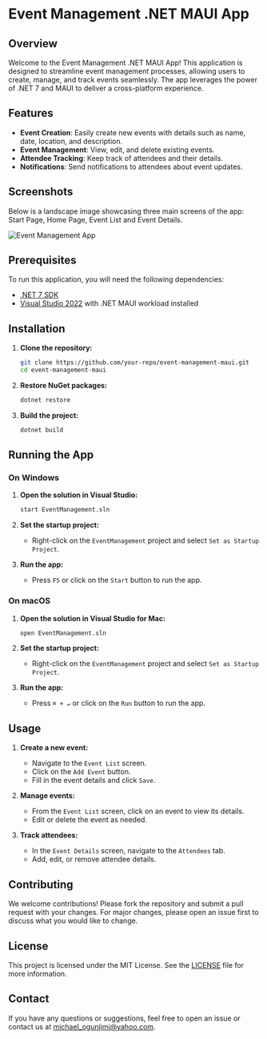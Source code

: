 # Event Management .NET MAUI App

## Overview

Welcome to the Event Management .NET MAUI App! This application is designed to streamline event management processes, allowing users to create, manage, and track events seamlessly. The app leverages the power of .NET 7 and MAUI to deliver a cross-platform experience.

## Features

- **Event Creation**: Easily create new events with details such as name, date, location, and description.
- **Event Management**: View, edit, and delete existing events.
- **Attendee Tracking**: Keep track of attendees and their details.
- **Notifications**: Send notifications to attendees about event updates.

## Screenshots

Below is a landscape image showcasing three main screens of the app: Start Page, Home Page, Event List and Event Details.

![Event Management App](image_url)

## Prerequisites

To run this application, you will need the following dependencies:

- [.NET 7 SDK](https://dotnet.microsoft.com/download/dotnet/7.0)
- [Visual Studio 2022](https://visualstudio.microsoft.com/) with .NET MAUI workload installed

## Installation

1. **Clone the repository:**
   ```bash
   git clone https://github.com/your-repo/event-management-maui.git
   cd event-management-maui
   ```

2. **Restore NuGet packages:**
   ```bash
   dotnet restore
   ```

3. **Build the project:**
   ```bash
   dotnet build
   ```

## Running the App

### On Windows

1. **Open the solution in Visual Studio:**
   ```bash
   start EventManagement.sln
   ```

2. **Set the startup project:**
   - Right-click on the `EventManagement` project and select `Set as Startup Project`.

3. **Run the app:**
   - Press `F5` or click on the `Start` button to run the app.

### On macOS

1. **Open the solution in Visual Studio for Mac:**
   ```bash
   open EventManagement.sln
   ```

2. **Set the startup project:**
   - Right-click on the `EventManagement` project and select `Set as Startup Project`.

3. **Run the app:**
   - Press `⌘ + ↵` or click on the `Run` button to run the app.

## Usage

1. **Create a new event:**
   - Navigate to the `Event List` screen.
   - Click on the `Add Event` button.
   - Fill in the event details and click `Save`.

2. **Manage events:**
   - From the `Event List` screen, click on an event to view its details.
   - Edit or delete the event as needed.

3. **Track attendees:**
   - In the `Event Details` screen, navigate to the `Attendees` tab.
   - Add, edit, or remove attendee details.

## Contributing

We welcome contributions! Please fork the repository and submit a pull request with your changes. For major changes, please open an issue first to discuss what you would like to change.

## License

This project is licensed under the MIT License. See the [LICENSE](LICENSE) file for more information.

## Contact

If you have any questions or suggestions, feel free to open an issue or contact us at [michael_ogunjimi@yahoo.com](mailto:michael_ogunjimi@yahoo.com).
